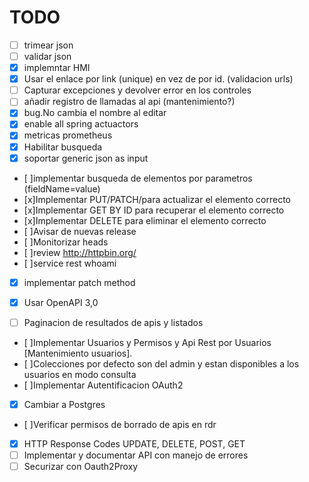 # TODO
* [ ] trimear json
* [ ] validar json
* [x] implemntar HMI
* [x] Usar el enlace por link (unique) en vez de por id. (validacion urls)
* [ ] Capturar excepciones y devolver error en los controles
* [ ] añadir registro de llamadas al api (mantenimiento?)
* [x] bug.No cambia el nombre al editar
* [x] enable all spring actuactors
* [x] metricas prometheus
* [x] Habilitar busqueda
* [x] soportar generic json as input
* [ ]implementar busqueda de elementos por parametros (fieldName=value)
* [x]Implementar PUT/PATCH/para actualizar el elemento correcto
* [x]Implementar GET BY ID para recuperar el elemento correcto
* [x]Implementar DELETE para eliminar el elemento correcto
* [ ]Avisar de nuevas release
* [ ]Monitorizar heads
* [ ]review http://httpbin.org/
* [ ]service rest whoami
* [x] implementar patch method
* [x] Usar OpenAPI 3,0
* [ ] Paginacion de resultados de apis y listados


* [ ]Implementar Usuarios y Permisos y Api Rest por Usuarios [Mantenimiento usuarios].
* [ ]Colecciones por defecto son del admin y estan disponibles a los usuarios en modo consulta
* [ ]Implementar Autentificacion OAuth2 
* [x] Cambiar a Postgres
* [ ]Verificar permisos de borrado de apis en rdr
* [x] HTTP Response Codes UPDATE, DELETE, POST, GET
* [ ] Implementar y documentar API con manejo de errores
* [ ] Securizar con Oauth2Proxy